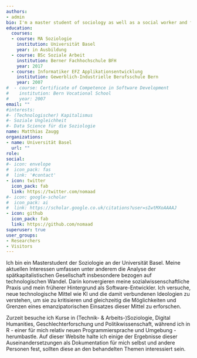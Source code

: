 ```yaml
---
authors:
- admin
bio: I'm a master student of sociology as well as a social worker and former software developer with a research interest on the impact of current technological change on society.
education:
  courses:
  - course: MA Soziologie
    institution: Universität Basel
    year: in Ausbildung
  - course: BSc Soziale Arbeit
    institution: Berner Fachhochschule BFH
    year: 2017
  - course: Informatiker EFZ Applikationsentwicklung
    institution: Gewerblich-Industrielle Berufsschule Bern 
    year: 2007
#  - course: Certificate of Competence in Software Development
#    institution: Bern Vocational School 
#    year: 2007
email: ""
#interests:
#- (Technologischer) Kapitalismus
#- Soziale Ungleichheit
#- Data Science für die Soziologie
name: Matthias Zaugg
organizations:
- name: Universität Basel
  url: ""
role: 
social:
#- icon: envelope
#  icon_pack: fas
#  link: '#contact'
- icon: twitter
  icon_pack: fab
  link: https://twitter.com/nomaad
#- icon: google-scholar
#  icon_pack: ai
#  link: https://scholar.google.co.uk/citations?user=sIwtMXoAAAAJ
- icon: github
  icon_pack: fab
  link: https://github.com/nomaad
superuser: true
user_groups:
- Researchers
- Visitors
---
```


<!--
I'm a master student of sociology at the University of Basel. My interests include AI, data science, algorithm ethics, capitalism & labour, social justice, digital humanities and generally the impact of the latest technological innovations on society. Thats also where my background as social worker and that of a software developer converge. I try to understand novel technological means and it's related ideologies with the intent to criticize them, while at the same time exploring the possibilities and limits of an emancipatory use of these means. 
 
I am currently attending a wide range of courses in sociology (of technology & work), digital humanities, gender studies and political science, while tinkering around with R - a programming language and environment, which is relatively new to me. On this website I record some of the results of these studies as documentation for myself and for other people who might potentially be interested on one subject or another.
-->

Ich bin ein Masterstudent der Soziologie an der Universität Basel. Meine aktuellen Interessen umfassen unter anderem die Analyse der spätkapitalistischen Gesellschaft insbesondere bezogen auf technologischen Wandel. Darin konvergieren meine sozialwissenschaftliche Praxis und mein früherer Hintergrund als Software-Entwickler. Ich versuche, neue technologische Mittel wie KI und die damit verbundenen Ideologien zu verstehen, um sie zu kritisieren und gleichzeitig die Möglichkeiten und Grenzen eines emanzipatorischen Einsatzes dieser Mittel zu erforschen. 

Zurzeit besuche ich Kurse in (Technik- & Arbeits-)Soziologie, Digital Humanities, Geschlechterforschung und Politikwissenschaft, während ich in R - einer für mich relativ neuen Programmiersprache und Umgebung - herumbastle. Auf dieser Website halte ich einige der Ergebnisse dieser Auseinandersetzungen als Dokumentation für mich selbst und andere Personen fest, sollten diese an den behandelten Themen interessiert sein.
